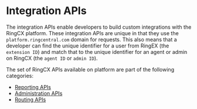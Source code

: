 # Integration APIs

The integration APIs enable developers to build custom integrations with the RingCX platform. These integration APIs are unique in that they use the `platform.ringcentral.com` domain for requests. This also means that a developer can find the unique identifier for a user from RingEX (the `extension ID`) and match that to the unique identifier for an agent or admin on RingCX (the `agent ID` or `admin ID`).

The set of RingCX APIs available on platform are part of the following categories:

* [Reporting APIs](reports-orig.md)
* [Administration APIs](admin.md)
* [Routing APIs](agent-avail.md)